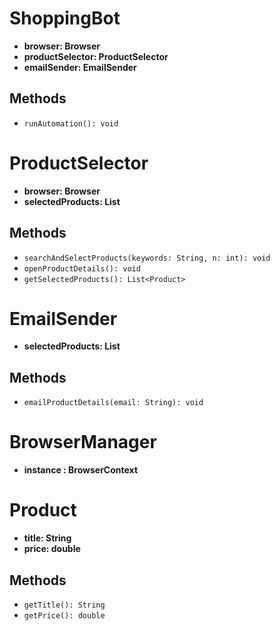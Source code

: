 # ShoppingBot

- **browser: Browser**
- **productSelector: ProductSelector**
- **emailSender: EmailSender**

## Methods

- `runAutomation(): void`

# ProductSelector

- **browser: Browser**
- **selectedProducts: List<Product>**

## Methods

- `searchAndSelectProducts(keywords: String, n: int): void`
- `openProductDetails(): void`
- `getSelectedProducts(): List<Product>`

# EmailSender

- **selectedProducts: List<Product>**

## Methods

- `emailProductDetails(email: String): void`

# BrowserManager

- **instance : BrowserContext**

# Product

- **title: String**
- **price: double**

## Methods

- `getTitle(): String`
- `getPrice(): double`
